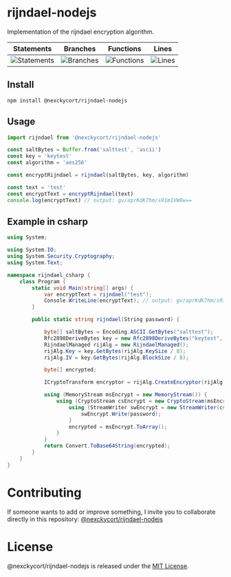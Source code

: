# rijndael-nodejs

Implementation of the rijndael encryption algorithm.

| Statements                                                                    | Branches                                                                  | Functions                                                                   | Lines                                                               |
| ----------------------------------------------------------------------------- | ------------------------------------------------------------------------- | --------------------------------------------------------------------------- | ------------------------------------------------------------------- |
| ![Statements](https://img.shields.io/badge/statements-100%25-brightgreen.svg?style=flat) | ![Branches](https://img.shields.io/badge/branches-100%25-brightgreen.svg?style=flat) | ![Functions](https://img.shields.io/badge/functions-100%25-brightgreen.svg?style=flat) | ![Lines](https://img.shields.io/badge/lines-100%25-brightgreen.svg?style=flat) |

## Install

```npm
npm install @nexckycort/rijndael-nodejs
```

## Usage

```javascript
import rijndael from '@nexckycort/rijndael-nodejs'

const saltBytes = Buffer.from('salttest', 'ascii')
const key = 'keytest'
const algorithm = 'aes256'

const encryptRijndael = rijndael(saltBytes, key, algorithm)

const text = 'test'
const encryptText = encryptRijndael(text)
console.log(encryptText) // output: gv/aprKdK7hm/s91m1VW8w==
```

## Example in csharp

```csharp
using System;

using System.IO;
using System.Security.Cryptography;
using System.Text;

namespace rijndael_csharp {
    class Program {
        static void Main(string[] args) {
            var encryptText = rijndael("test");
            Console.WriteLine(encryptText); // output: gv/aprKdK7hm/s91m1VW8w==
        }

        public static string rijndael(String password) {

            byte[] saltBytes = Encoding.ASCII.GetBytes("salttest");
            Rfc2898DeriveBytes key = new Rfc2898DeriveBytes("keytest", saltBytes);
            RijndaelManaged rijAlg = new RijndaelManaged();
            rijAlg.Key = key.GetBytes(rijAlg.KeySize / 8);
            rijAlg.IV = key.GetBytes(rijAlg.BlockSize / 8);

            byte[] encrypted;

            ICryptoTransform encryptor = rijAlg.CreateEncryptor(rijAlg.Key, rijAlg.IV);

            using (MemoryStream msEncrypt = new MemoryStream()) {
                using (CryptoStream csEncrypt = new CryptoStream(msEncrypt, encryptor, CryptoStreamMode.Write)) {
                    using (StreamWriter swEncrypt = new StreamWriter(csEncrypt)) {
                        swEncrypt.Write(password);
                    }
                    encrypted = msEncrypt.ToArray();
                }
            }
            return Convert.ToBase64String(encrypted);
        }
    }
}
```

# Contributing

If someone wants to add or improve something, I invite you to collaborate directly in this repository: [@nexckycort/rijndael-nodejs](https://github.com/nexckycort/rijndael-nodejs)

# License

@nexckycort/rijndael-nodejs is released under the [MIT License](https://opensource.org/licenses/MIT).
